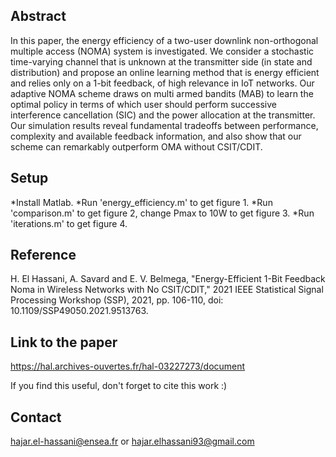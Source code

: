 ## Abstract

In this paper, the energy efficiency of a two-user downlink non-orthogonal multiple access (NOMA) system is investigated. We consider a stochastic time-varying channel that is unknown at the transmitter side (in state and distribution) and propose an online learning method that is energy efficient and relies only on a 1-bit feedback, of high relevance in IoT networks. Our adaptive NOMA scheme draws on multi armed bandits (MAB) to learn the optimal policy in terms of which user should perform successive interference cancellation (SIC) and the power allocation at the transmitter. Our simulation results reveal fundamental tradeoffs between performance, complexity and available feedback information, and also show that our scheme can remarkably outperform OMA without CSIT/CDIT.

## Setup
*Install Matlab.
*Run 'energy_efficiency.m' to get figure 1.
*Run 'comparison.m' to get figure 2, change Pmax to 10W to get figure 3.
*Run 'iterations.m' to get figure 4.

## Reference
H. El Hassani, A. Savard and E. V. Belmega, "Energy-Efficient 1-Bit Feedback Noma in Wireless Networks with No CSIT/CDIT," 2021 IEEE Statistical Signal Processing Workshop (SSP), 2021, pp. 106-110, doi: 10.1109/SSP49050.2021.9513763.

## Link to the paper
https://hal.archives-ouvertes.fr/hal-03227273/document

If you find this useful, don't forget to cite this work :)

## Contact
hajar.el-hassani@ensea.fr or hajar.elhassani93@gmail.com
